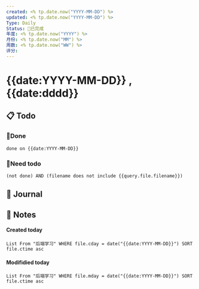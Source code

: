 ```yaml
---
created: <% tp.date.now("YYYY-MM-DD") %>
updated: <% tp.date.now("YYYY-MM-DD") %>
Type: Daily
Status: 🎃已完成
年度: <% tp.date.now("YYYY") %>
月份: <% tp.date.now("MM") %>
周数: <% tp.date.now("WW") %>
评分:
---
```

# {{date:YYYY-MM-DD}} , {{date:dddd}}

## 📋 Todo

### 🍰Done
```tasks
done on {{date:YYYY-MM-DD}}
```
### 🍕Need todo

```tasks
(not done) AND (filename does not include {{query.file.filename}}) 
```
## 📆 Journal


## 📑 Notes


#### Created today

```dataview
List From "后端学习" WHERE file.cday = date("{{date:YYYY-MM-DD}}") SORT file.ctime asc
```


#### Modifidied today

```dataview
List From "后端学习" WHERE file.mday = date("{{date:YYYY-MM-DD}}") SORT file.ctime asc
```
